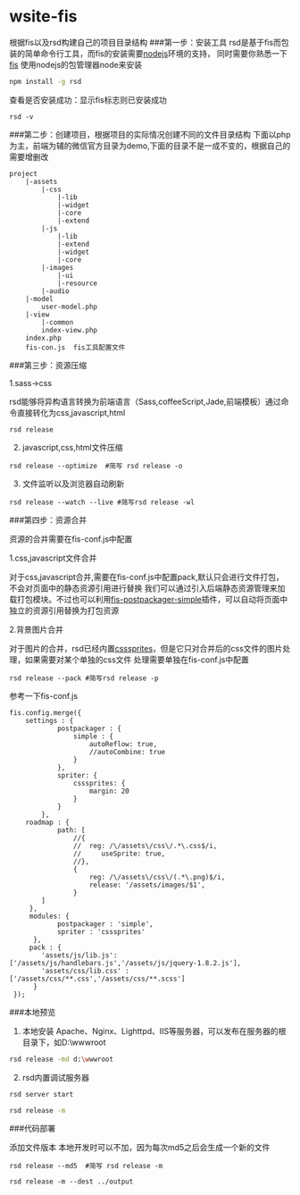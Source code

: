 wsite-fis
=========

根据fis以及rsd构建自己的项目目录结构
###第一步：安装工具
rsd是基于fis而包装的简单命令行工具，而fis的安装需要[nodejs](http://nodejs.org/)环境的支持，
同时需要你熟悉一下[fis](http://fis.baidu.com)
使用nodejs的包管理器node来安装
```bash
npm install -g rsd
```
查看是否安装成功：显示fis标志则已安装成功
```base 
rsd -v
```
###第二步：创建项目，根据项目的实际情况创建不同的文件目录结构
下面以php为主，前端为辅的微信官方目录为demo,下面的目录不是一成不变的，根据自己的需要增删改

```
project
	|-assets
		|-css
			|-lib
			|-widget
			|-core
			|-extend
		|-js
			|-lib
			|-extend
			|-widget
			|-core
		|-images
			|-ui
			|-resource
		|-audio
	|-model
		user-model.php
	|-view
		|-common
		index-view.php	
	index.php	
	fis-con.js  fis工具配置文件
```
###第三步：资源压缩

1.sass->css

rsd能够将异构语言转换为前端语言（Sass,coffeeScript,Jade,前端模板）通过命令直接转化为css,javascript,html
```
rsd release 
```

2. javascript,css,html文件压缩


```
rsd release --optimize  #简写 rsd release -o 
```

3.	文件监听以及浏览器自动刷新


```
rsd release --watch --live #简写rsd release -wl  
```
###第四步：资源合并

资源的合并需要在fis-conf.js中配置

1.css,javascript文件合并

对于css,javascript合并,需要在fis-conf.js中配置pack,默认只会进行文件打包，不会对页面中的静态资源引用进行替换
我们可以通过引入后端静态资源管理来加载打包模块。不过也可以利用[fis-postpackager-simple](https://github.com/hefangshi/fis-postpackager-simple)插件，可以自动将页面中独立的资源引用替换为打包资源

2.背景图片合并

对于图片的合并，rsd已经内置[csssprites](https://github.com/fex-team/fis-spriter-csssprites)，但是它只对合并后的css文件的图片处理，如果需要对某个单独的css文件
处理需要单独在fis-conf.js中配置
```
rsd release --pack #简写rsd release -p 
```

参考一下fis-conf.js
```
fis.config.merge({
	settings : {
			postpackager : {
				simple : {
					autoReflow: true,
					//autoCombine: true
				}
			},
			spriter: {
				csssprites: {
					margin: 20
				}
			}
		},
    roadmap : {
	     	path: [
	   			//{
 				// 	reg: /\/assets\/css\/.*\.css$/i,
 				//     useSprite: true,
 				//},
 				{
 				    reg: /\/assets\/css\/(.*\.png)$/i,
 				    release: '/assets/images/$1',
				}
     	]
     },
	 modules: {
	    	postpackager : 'simple',
	    	spriter : 'csssprites'
	  },
     pack : {
      	'assets/js/lib.js': ['/assets/js/handlebars.js','/assets/js/jquery-1.8.2.js'],
      	'assets/css/lib.css' : ['/assets/css/**.css','/assets/css/**.scss'] 
      }
 });
```

###本地预览

1. 本地安装 Apache、Nginx、Lighttpd、IIS等服务器，可以发布在服务器的根目录下，如D:\wwwroot

```bash
rsd release -md d:\wwwroot
```

2. rsd内置调试服务器

```bash
rsd server start
```
```bash
rsd release -m
```

###代码部署

添加文件版本
本地开发时可以不加，因为每次md5之后会生成一个新的文件
```
rsd release --md5  #简写 rsd release -m

```
```
rsd release -m --dest ../output
```


